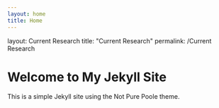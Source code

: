 ```yaml
---
layout: home
title: Home
---
```

layout: Current Research
title: "Current Research"
permalink: /Current Research


# Welcome to My Jekyll Site

This is a simple Jekyll site using the Not Pure Poole theme.
